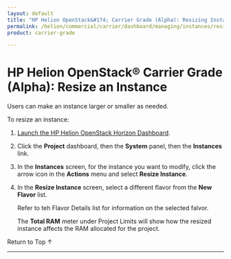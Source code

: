 ```yaml
---
layout: default
title: "HP Helion OpenStack&#174; Carrier Grade (Alpha): Resizing Instances"
permalink: /helion/commercial/carrier/dashboard/managing/instances/resize/
product: carrier-grade

---
```

<!--UNDER REVISION-->

<script>

function PageRefresh {
onLoad="window.refresh"
}

PageRefresh();

</script>

<!-- <p style="font-size: small;"> <a href="/helion/commercial/carrier/ga1/install/">&#9664; PREV</a> | <a href="/helion/commercial/carrier/ga1/install-overview/">&#9650; UP</a> | <a href="/helion/commercial/carrier/ga1/">NEXT &#9654;</a></p> -->

# HP Helion OpenStack&#174; Carrier Grade (Alpha): Resize an Instance

Users can make an instance larger or smaller as needed.

To resize an instance:

1. [Launch the HP Helion OpenStack Horizon Dashboard](/helion/openstack/carrier/dashboard/login/).

2. Click the **Project** dashboard, then the **System** panel, then the **Instances** link.

3. In the **Instances** screen, for the instance you want to modify, click the arrow icon in the **Actions** menu and select **Resize Instance**.

4. In the **Resize Instance** screen, select a different flavor from the **New Flavor** list. 

	Refer to teh Flavor Details list for information on the selected falvor.

	The **Total RAM** meter under Project Limits will show how the resized instance affects the RAM allocated for the project.

<p><a href="#top" style="padding:14px 0px 14px 0px; text-decoration: none;"> Return to Top &#8593; </a></p>


----

